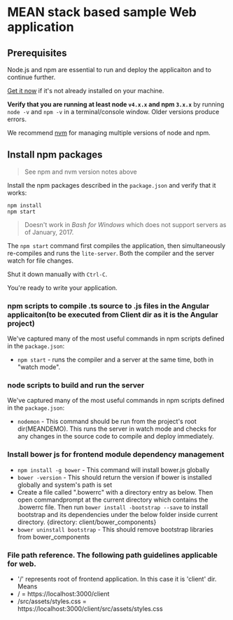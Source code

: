 # MEAN stack based sample Web application




## Prerequisites

Node.js and npm are essential to run and deploy the applicaiton and to continue further.
    
<a href="https://docs.npmjs.com/getting-started/installing-node" target="_blank" title="Installing Node.js and updating npm">
Get it now</a> if it's not already installed on your machine.
 
**Verify that you are running at least node `v4.x.x` and npm `3.x.x`**
by running `node -v` and `npm -v` in a terminal/console window.
Older versions produce errors.

We recommend [nvm](https://github.com/creationix/nvm) for managing multiple versions of node and npm.


## Install npm packages

> See npm and nvm version notes above

Install the npm packages described in the `package.json` and verify that it works:

```shell
npm install
npm start
```

>Doesn't work in _Bash for Windows_ which does not support servers as of January, 2017.

The `npm start` command first compiles the application, 
then simultaneously re-compiles and runs the `lite-server`.
Both the compiler and the server watch for file changes.

Shut it down manually with `Ctrl-C`.

You're ready to write your application.

### npm scripts to compile .ts source to .js files in the Angular applicaiton(to be executed from Client dir as it is the Angular project)

We've captured many of the most useful commands in npm scripts defined in the `package.json`:

* `npm start` - runs the compiler and a server at the same time, both in "watch mode".


### node scripts to build and run the server
We've captured many of the most useful commands in npm scripts defined in the `package.json`:

* `nodemon` - This command should be run from the project's root dir(MEANDEMO). This runs the server in watch mode and checks for any changes in the source code to compile and deploy immediately. 

### Install bower js for frontend module dependency management
* `npm install -g bower` - This command will install bower.js globally
* `bower -version` - This should return the version if bower is installed globally and system's path is set
* Create a file called ".bowerrc" with a directory entry as below. Then open commandprompt at the current directory which contains the .bowerrc file. Then run `bower install -bootstrap --save` to install bootstrap and its dependencies under the below folder inside current directory.
   {directory: client/bower_components}
* `bower uninstall bootstrap` - This should remove bootstrap libraries from bower_components


### File path reference. The following path guidelines applicable for web.
* '/' represents root of frontend application. In this case it is 'client' dir. Means
*  / = https://localhost:3000/client 
*  /src/assets/styles.css = https://localhost:3000/client/src/assets/styles.css

